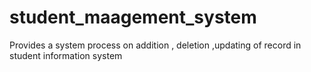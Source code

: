 # student_maagement_system
Provides a system process on addition , deletion ,updating of record in student information system
